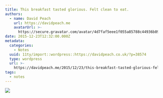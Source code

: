 ```yaml
---
title: This breakfast tasted glorious. Felt clean to eat.
authors:
  - name: David Peach
    url: https://davidpeach.me
    avatarUrl: >-
      https://secure.gravatar.com/avatar/4d7faf5eee1f055a85788c44936b8995eaab6dfb004e7854ec747ccb272e91ee?s=96&d=mm&r=g
date: 2015-12-23T12:32:00.000Z
metadata:
  categories:
    - Notes
  uuid: 11ty/import::wordpress::https://davidpeach.co.uk/?p=38574
  type: wordpress
  url: >-
    https://davidpeach.me/2015/12/23/this-breakfast-tasted-glorious-felt-clean-to-eat/
tags:
  - notes
---
```

[![](/assets/This-breakfast-tasted-glorious-Ng6uFuKyhy1z.jpg)](/assets/This-breakfast-tasted-glorious-Ng6uFuKyhy1z.jpg)